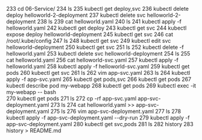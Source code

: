   233  cd 06-Service/
  234  ls
  235  kubectl get deploy,svc 
  236  kubectl delete deploy helloworld-2-deployment
  237  kubectl delete svc helloworld-2-deployment
  238  ls
  239  cat helloworld.yaml 
  240  ls
  241  kubectl apply -f helloworld.yaml 
  242  kubectl get deploy 
  243  kubectl get svc 
  244  kubectl expose deploy helloworld-deployment 
  245  kubectl get svc 
  246  cat /root/.kube/config 
  247  ls
  248  kubectl get svc 
  249  kubectl edit svc helloworld-deployment
  250  kubectl get svc 
  251  ls
  252  kubectl delete -f helloworld.yaml 
  253  kubectl delete svc helloworld-deployment
  254  ls
  255  cat helloworld.yaml 
  256  cat helloworld-svc.yaml 
  257  kubectl apply -f helloworld.yaml 
  258  kubectl apply -f helloworld-svc.yaml 
  259  kubectl get pods 
  260  kubectl get svc 
  261  ls
  262  vim app-svc.yaml 
  263  ls
  264  kubectl  apply -f app-svc.yaml 
  265  kubectl get pods,svc 
  266  kubectl get pods 
  267  kubectl describe pod my-webapp
  268  kubectl get pods 
  269  kubectl exec -it my-webapp -- bash  
  270  kubectl get pods 
  271  ls
  272  cp -rf app-svc.yaml app-svc-deployment.yaml 
  273  ls
  274  cat helloworld.yaml >> app-svc-deployment.yaml 
  275  ls
  276  vim app-svc-deployment.yaml 
  277  ls
  278  kubectl apply -f app-svc-deployment.yaml --dry-run 
  279  kubectl apply -f app-svc-deployment.yaml 
  280  kubectl get svc,pods 
  281  ls
  282  history 
  283  history  > README.md 
